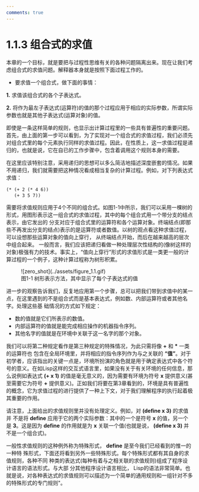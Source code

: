 ```yaml
---
comments: true
---
```


# 1.1.3 组合式的求值

本章的一个目标，就是要把与过程性思维有关的各种问题隔离出来。现在让我们考虑组合式的求值问题。解释器本身就是按照下面过程工作的。

- 要求值一个组合式，做下面的事情：

**1.** 求值该组合式的各个子表达式。

**2.** 将作为最左子表达式(运算符)的值的那个过程应用于相应的实际参数，所谓实际参数也就是其他子表达式(运算对象)的值。

即使是一条这样简单的规则，也显示出计算过程里的一些具有普遍性的重要问题。首先，由上面的第一步可以看到，为了实现对一个组合式的求值过程，我们必须先对组合式里的每个元素执行同样的求值过程。因此，在性质上，这一求值过程是递归的，也就是说，它在自已的工作步骤中，包含着调用这个规则本身的需要。

在这里应该特别注意，采用递归的思想可以多么简洁地描述深度嵌套的情况。如果不用递归，我们就需要把这种情况看成相当复杂的计算过程。例如，对下列表达式求值：

```
(* (+ 2 (* 4 6))
   (+ 3 5 7))
```

需要将求值规则应用于4个不同的组合式。如图1-1中所示，我们可以采用一棵树的形式，用图形表示这一组合式的求值过程，其中的每个组合式用一个带分支的结点表示，由它发出的 分支对应于组合式里的运算符和各个运算对象。终端结点(即那些不再发出分支的结点)表示的是运算符或者数值。以树的观点看这种求值过程，可以设想那些运算对象的值向上穿行， 从终端结点开始，而后在越来越高的层次中组合起来。 一般而言，我们应该把递归看做一种处理层次性结构的(像树这样的对象)极强有力的技术。事实上，“值向上穿行”形式的求值形式是一类更一般的计算过程的一个例子，这种计算过程称为树形积累。

<figure markdown>
  ![zero_shot](../assets/figure_1.1.gif)
  <figcaption>图1-1 树形表示方法，其中显示了每个子表达式的值</figcaption>
</figure>

进一步的观察告诉我们，反复地应用第一个步骤，总可以把我们带到求值中的某一点，在这里遇到的不是组合式而是基本表达式，例如数、内部运算符或者其他名字。处理这些基
础情况的方式如下规定：

- 数的值就是它们所表示的数值。
- 内部运算符的值就是能完成相应操作的机器指令序列。
- 其他名字的值就是在环境中关联于这一名字的那个对象。

我们可以将第二种规定看作是第三种规定的特殊情况，为此只需将像 **+** 和 **\*** 一类的运算符也 包含在全局环境里，并将相应的指令序列作为与之关联的 **“值”**。对于初学者，应该指出的关键一点是，环境所扮演的角色就是用于确定表达式中各个符号的意义。在如Lisp这样的交互式语言里，如果没有关于有关环境的任何信息，那么说例如表达式 **(+ x  1)** 的值是毫无意义的，因为需要有环境为符号 **x** 提供意义(甚至需要它为符号 **+** 提供意义)。正如我们将要在第3章看到的，环境是具有普遍性的概念，它为求值过程的进行提供了一种上下文，对于我们理解程序的执行起着极其重要的作用。

请注意，上面给出的求值规则里并没有处理定义。例如，对 **(define  x   3)** 的求值并
不是将 **define** 应用于它的两个实际参数：其中的一个是符号 **x** 的值，另一个是 **3**。这是因为 **define** 的作用就是为 **x** 关联一个值(也就是说， **(define  x  3)** 并不是一个组合式)。

一般性求值规则的这种例外称为特殊形式， **define** 是至今我们已经看到的惟一的一种特 殊形式，下面还将看到另外一些特殊形式。每个特殊形式都有其自身的求值规则，各种不同 种类的表达式(每种有着与之相关联的求值规则)组成了程序设计语言的语法形式。与大部 分其他程序设计语言相比， Lisp的语法非常简单。也就是说，对各种表达式的求值规则可以描述为一个简单的通用规则和一组针对不多的特殊形式的专门规则"。